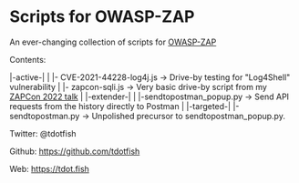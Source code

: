 # Scripts for OWASP-ZAP

An ever-changing collection of scripts for [OWASP-ZAP](https://zaproxy.org)

Contents:

|-active-|
|        |- CVE-2021-44228-log4j.js -> Drive-by testing for "Log4Shell" vulnerability
|        |- zapcon-sqli.js -> Very basic drive-by script from my [ZAPCon 2022 talk](https://www.youtube.com/watch?v=AqZdqAK9S2g)
|
|-extender-|
|          |-sendtopostman_popup.py -> Send API requests from the history directly to Postman
|
|-targeted-|
           |-sendtopostman.py -> Unpolished precursor to sendtopostman_popup.py.
         


Twitter: @tdotfish

Github: https://github.com/tdotfish

Web: https://tdot.fish
